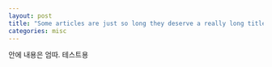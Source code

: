 ```yaml
---
layout: post
title: "Some articles are just so long they deserve a really long title to see if things will break well"
categories: misc
---
```


안에 내용은 엄따. 테스트용
